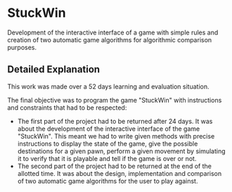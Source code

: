 # StuckWin
Development of the interactive interface of a game with simple rules and creation of two automatic game algorithms for algorithmic comparison purposes.

## Detailed Explanation
This work was made over a 52 days learning and evaluation situation.

The final objective was to program the game "StuckWin" with instructions and constraints that had to be respected:
* The first part of the project had to be returned after 24 days. It was about the development of the interactive interface of the game "StuckWin". This meant we had to write given methods with precise instructions to display the state of the game, give the possible destinations for a given pawn, perform a given movement by simulating it to verify that it is playable and tell if the game is over or not.
* The second part of the project had to be returned at the end of the allotted time. It was about the design, implementation and comparison of two automatic game algorithms for the user to play against.

